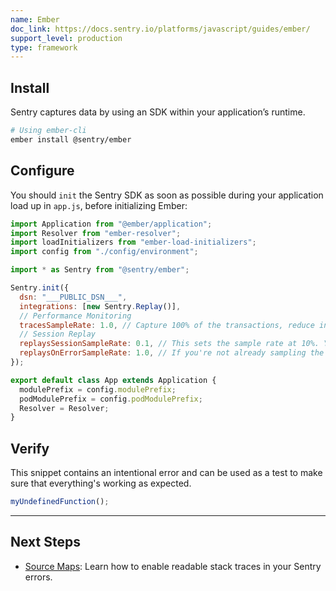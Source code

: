 ```yaml
---
name: Ember
doc_link: https://docs.sentry.io/platforms/javascript/guides/ember/
support_level: production
type: framework
---
```


## Install

Sentry captures data by using an SDK within your application’s runtime.

```bash
# Using ember-cli
ember install @sentry/ember
```

## Configure

You should `init` the Sentry SDK as soon as possible during your application load up in `app.js`, before initializing Ember:

```javascript
import Application from "@ember/application";
import Resolver from "ember-resolver";
import loadInitializers from "ember-load-initializers";
import config from "./config/environment";

import * as Sentry from "@sentry/ember";

Sentry.init({
  dsn: "___PUBLIC_DSN___",
  integrations: [new Sentry.Replay()],
  // Performance Monitoring
  tracesSampleRate: 1.0, // Capture 100% of the transactions, reduce in production!
  // Session Replay
  replaysSessionSampleRate: 0.1, // This sets the sample rate at 10%. You may want to change it to 100% while in development and then sample at a lower rate in production.
  replaysOnErrorSampleRate: 1.0, // If you're not already sampling the entire session, change the sample rate to 100% when sampling sessions where errors occur.
});

export default class App extends Application {
  modulePrefix = config.modulePrefix;
  podModulePrefix = config.podModulePrefix;
  Resolver = Resolver;
}
```

## Verify

This snippet contains an intentional error and can be used as a test to make sure that everything's working as expected.

```javascript
myUndefinedFunction();
```

---

## Next Steps

- [Source Maps](https://docs.sentry.io/platforms/javascript/guides/ember/sourcemaps/): Learn how to enable readable stack traces in your Sentry errors.
